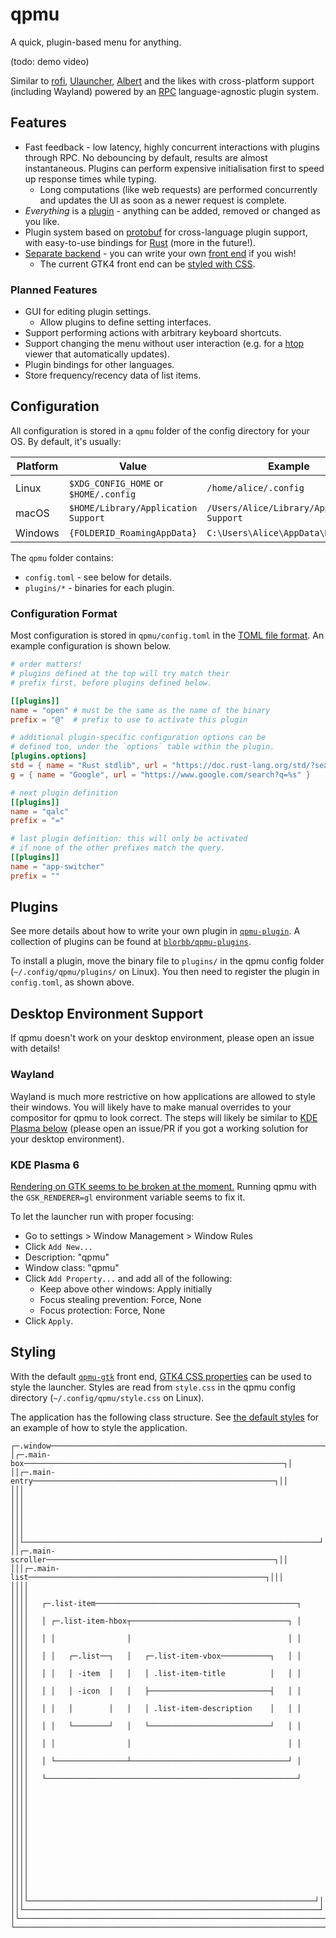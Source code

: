 # qpmu

A quick, plugin-based menu for anything.

(todo: demo video)

Similar to [rofi](https://github.com/davatorium/rofi), [Ulauncher](https://github.com/Ulauncher/Ulauncher), [Albert](https://github.com/albertlauncher/albert) and the likes with cross-platform support (including Wayland) powered by an [RPC](https://en.wikipedia.org/wiki/Remote_procedure_call) language-agnostic plugin system.

## Features

-   Fast feedback - low latency, highly concurrent interactions with plugins through RPC. No debouncing by default, results are almost instantaneous. Plugins can perform expensive initialisation first to speed up response times while typing.
    -   Long computations (like web requests) are performed concurrently and updates the UI as soon as a newer request is complete.
-   _Everything_ is a [plugin](https://github.com/blorbb/qpmu-plugins) - anything can be added, removed or changed as you like.
-   Plugin system based on [protobuf](https://protobuf.dev/) for cross-language plugin support, with easy-to-use bindings for [Rust](./qpmu-plugin/) (more in the future!).
-   [Separate backend](./qpmu/) - you can write your own [front end](./qpmu-gtk/) if you wish!
    -   The current GTK4 front end can be [styled with CSS](#styling).

### Planned Features

-   GUI for editing plugin settings.
    -   Allow plugins to define setting interfaces.
-   Support performing actions with arbitrary keyboard shortcuts.
-   Support changing the menu without user interaction (e.g. for a [htop](https://htop.dev/) viewer that automatically updates).
-   Plugin bindings for other languages.
-   Store frequency/recency data of list items.

## Configuration

All configuration is stored in a `qpmu` folder of the config directory for your OS. By default, it's usually:

| Platform | Value                                 | Example                                    |
| -------- | ------------------------------------- | ------------------------------------------ |
| Linux    | `$XDG_CONFIG_HOME` or `$HOME/.config` | `/home/alice/.config`                      |
| macOS    | `$HOME/Library/Application Support`   | `/Users/Alice/Library/Application Support` |
| Windows  | `{FOLDERID_RoamingAppData}`           | `C:\Users\Alice\AppData\Roaming`           |

The `qpmu` folder contains:
- `config.toml` - see below for details.
- `plugins/*` - binaries for each plugin.

### Configuration Format

Most configuration is stored in `qpmu/config.toml` in the [TOML file format](https://toml.io). An example configuration is shown below.

```toml
# order matters!
# plugins defined at the top will try match their
# prefix first, before plugins defined below.

[[plugins]]
name = "open" # must be the same as the name of the binary
prefix = "@"  # prefix to use to activate this plugin

# additional plugin-specific configuration options can be
# defined too, under the `options` table within the plugin.
[plugins.options]
std = { name = "Rust stdlib", url = "https://doc.rust-lang.org/std/?search=%s" }
g = { name = "Google", url = "https://www.google.com/search?q=%s" }

# next plugin definition
[[plugins]]
name = "qalc"
prefix = "="

# last plugin definition: this will only be activated
# if none of the other prefixes match the query.
[[plugins]]
name = "app-switcher"
prefix = ""
```

## Plugins

See more details about how to write your own plugin in [`qpmu-plugin`](./qpmu-plugin/). A collection of plugins can be found at [`blorbb/qpmu-plugins`](https://github.com/blorbb/qpmu-plugins).

To install a plugin, move the binary file to `plugins/` in the qpmu config folder (`~/.config/qpmu/plugins/` on Linux). You then need to register the plugin in `config.toml`, as shown above.

## Desktop Environment Support

If qpmu doesn't work on your desktop environment, please open an issue with details!

### Wayland

Wayland is much more restrictive on how applications are allowed to style their windows. You will likely have to make manual overrides to your compositor for qpmu to look correct. The steps will likely be similar to [KDE Plasma below](#kde-plasma-6) (please open an issue/PR if you got a working solution for your desktop environment).

### KDE Plasma 6

[Rendering on GTK seems to be broken at the moment.](https://reddit.com/r/kde/comments/1gg9kd8) Running qpmu with the `GSK_RENDERER=gl` environment variable seems to fix it.

To let the launcher run with proper focusing:

-   Go to settings > Window Management > Window Rules
-   Click `Add New...`
-   Description: "qpmu"
-   Window class: "qpmu"
-   Click `Add Property...` and add all of the following:
    -   Keep above other windows: Apply initially
    -   Focus stealing prevention: Force, None
    -   Focus protection: Force, None
-   Click `Apply`.

## Styling

With the default [`qpmu-gtk`](./qpmu-gtk/) front end, [GTK4 CSS properties](https://docs.gtk.org/gtk4/css-properties.html) can be used to style the launcher. Styles are read from `style.css` in the qpmu config directory (`~/.config/qpmu/style.css` on Linux).

The application has the following class structure. See [the default styles](./qpmu-gtk/styles/style.css) for an example of how to style the application.

```
┌─.window──────────────────────────────────────────────────────────────┐
│┌─.main-box──────────────────────────────────────────────────────────┐│
││┌─.main-entry──────────────────────────────────────────────────────┐││
│││                                                                  │││
│││                                                                  │││
│││                                                                  │││
││└──────────────────────────────────────────────────────────────────┘││
││┌─.main-scroller───────────────────────────────────────────────────┐││
│││┌─.main-list─────────────────────────────────────────────────────┐│││
││││                                                                ││││
││││   ┌─.list-item─────────────────────────────────────────────┐   ││││
││││   │ ┌─.list-item-hbox┬───────────────────────────────────┐ │   ││││
││││   │ │                │                                   │ │   ││││
││││   │ │   ┌─.list──┐   │   ┌─.list-item-vbox───────────┐   │ │   ││││
││││   │ │   │ -item  │   │   │ .list-item-title          │   │ │   ││││
││││   │ │   │ -icon  │   │   ├───────────────────────────┤   │ │   ││││
││││   │ │   │        │   │   │ .list-item-description    │   │ │   ││││
││││   │ │   └────────┘   │   └───────────────────────────┘   │ │   ││││
││││   │ │                │                                   │ │   ││││
││││   │ └────────────────┴───────────────────────────────────┘ │   ││││
││││   └────────────────────────────────────────────────────────┘   ││││
││││                                                                ││││
││││                                                                ││││
││││                                                                ││││
││││                                                                ││││
││││                                                                ││││
││││                                                                ││││
│││└────────────────────────────────────────────────────────────────┘│││
││└──────────────────────────────────────────────────────────────────┘││
│└────────────────────────────────────────────────────────────────────┘│
└──────────────────────────────────────────────────────────────────────┘
```

